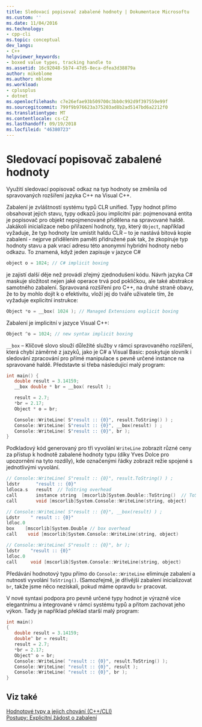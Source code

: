 ```yaml
---
title: Sledovací popisovač zabalené hodnoty | Dokumentace Microsoftu
ms.custom: ''
ms.date: 11/04/2016
ms.technology:
- cpp-cli
ms.topic: conceptual
dev_langs:
- C++
helpviewer_keywords:
- boxed value types, tracking handle to
ms.assetid: 16c92048-5b74-47d5-8eca-dfea3d38879a
author: mikeblome
ms.author: mblome
ms.workload:
- cplusplus
- dotnet
ms.openlocfilehash: c7e26efae93b509700c3bb0c992d9f397559e99f
ms.sourcegitcommit: 799f9b976623a375203ad8b2ad5147bd6a2212f0
ms.translationtype: MT
ms.contentlocale: cs-CZ
ms.lasthandoff: 09/19/2018
ms.locfileid: "46380723"
---
```

# <a name="a-tracking-handle-to-a-boxed-value"></a>Sledovací popisovač zabalené hodnoty

Využití sledovací popisovač odkaz na typ hodnoty se změnila od spravovaných rozšíření jazyka C++ na Visual C++.

Zabalení je zvláštností systému typů CLR unified. Typy hodnot přímo obsahovat jejich stavu, typy odkazů jsou implicitní pár: pojmenovaná entita je popisovač pro objekt nepojmenované přidělena na spravované haldě. Jakákoli inicializace nebo přiřazení hodnoty, typ, který `Object`, například vyžaduje, že typ hodnoty lze umístit haldu CLR – to je nastává bitová kopie zabalení - nejprve přidělením paměti přidružené pak tak, že zkopíruje typ hodnoty stavu a pak vrací adresu této anonymní hybridní hodnoty nebo odkazu. To znamená, když jeden zapisuje v jazyce C#

```cpp
object o = 1024; // C# implicit boxing
```

je zajistí další děje než provádí zřejmý zjednodušení kódu. Návrh jazyka C# maskuje složitost nejen jaké operace trvá pod pokličkou, ale také abstrakce samotného zabalení. Spravovaná rozšíření pro C++, na druhé straně obavy, že to by mohlo dojít k o efektivitu, vloží jej do tváře uživatele tím, že vyžaduje explicitní instrukce:

```cpp
Object *o = __box( 1024 ); // Managed Extensions explicit boxing
```

Zabalení je implicitní v jazyce Visual C++:

```cpp
Object ^o = 1024; // new syntax implicit boxing
```

`__box` – Klíčové slovo slouží důležité služby v rámci spravovaného rozšíření, která chybí záměrné z jazyků, jako je C# a Visual Basic: poskytuje slovník i sledování zpracování pro přímé manipulace s pevně určené instance na spravované haldě. Představte si třeba následující malý program:

```cpp
int main() {
   double result = 3.14159;
   __box double * br = __box( result );

   result = 2.7;
   *br = 2.17;
   Object * o = br;

   Console::WriteLine( S"result :: {0}", result.ToString() ) ;
   Console::WriteLine( S"result :: {0}", __box(result) ) ;
   Console::WriteLine( S"result :: {0}", br );
}
```

Podkladový kód generovaný pro tři vyvolání `WriteLine` zobrazit různé ceny za přístup k hodnotě zabalené hodnoty typu (díky Yves Dolce pro upozornění na tyto rozdíly), kde označenými řádky zobrazit režie spojené s jednotlivými vyvolání.

```cpp
// Console::WriteLine( S"result :: {0}", result.ToString() ) ;
ldstr      "result :: {0}"
ldloca.s   result  // ToString overhead
call       instance string  [mscorlib]System.Double::ToString()  // ToString overhead
call       void [mscorlib]System.Console::WriteLine(string, object)

// Console::WriteLine( S"result :: {0}", __box(result) ) ;
Ldstr    " result :: {0}"
ldloc.0
box    [mscorlib]System.Double // box overhead
call    void [mscorlib]System.Console::WriteLine(string, object)

// Console::WriteLine( S"result :: {0}", br );
ldstr    "result :: {0}"
ldloc.0
call     void [mscorlib]System.Console::WriteLine(string, object)
```

Předávání hodnotový typu přímo do `Console::WriteLine` eliminuje zabalení a nutnosti vyvolání `ToString()`. (Samozřejmě, je dřívější zabalení inicializovat `br`, takže jsme něco nezískali, pokud máme opravdu `br` pracovat.

V nové syntaxi podpora pro pevně určené typy hodnot je výrazně více elegantnímu a integrované v rámci systému typů a přitom zachovat jeho výkon. Tady je například překlad starší malý program:

```cpp
int main()
{
   double result = 3.14159;
   double^ br = result;
   result = 2.7;
   *br = 2.17;
   Object^ o = br;
   Console::WriteLine( "result :: {0}", result.ToString() );
   Console::WriteLine( "result :: {0}", result );
   Console::WriteLine( "result :: {0}", br );
}
```

## <a name="see-also"></a>Viz také

[Hodnotové typy a jejich chování (C++/CLI)](../dotnet/value-types-and-their-behaviors-cpp-cli.md)<br/>
[Postupy: Explicitní žádost o zabalení](../dotnet/how-to-explicitly-request-boxing.md)